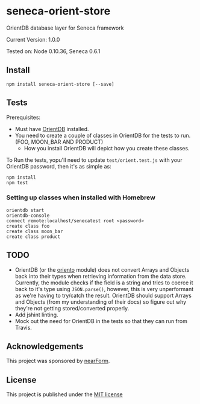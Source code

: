 # seneca-orient-store

OrientDB database layer for Seneca framework

Current Version: 1.0.0

Tested on: Node 0.10.36, Seneca 0.6.1

## Install

```
npm install seneca-orient-store [--save]
```

## Tests

Prerequisites:

* Must have [OrientDB](http://www.orientechnologies.com/orientdb/) installed.
* You need to create a couple of classes in OrientDB for the tests to run. (FOO, MOON_BAR AND PRODUCT)
    * How you install OrientDB will depict how you create these classes.

To Run the tests, yopu'll need to update `test/orient.test.js` with your OrientDB password, then it's as simple as:

```
npm install
npm test
```

### Setting up classes when installed with Homebrew

```
orientdb start
orientdb-console
connect remote:localhost/senecatest root <password>
create class foo
create class moon_bar
create class product
```

## TODO

* OrientDB (or the [oriento](https://www.npmjs.com/package/oriento) module) does not convert Arrays and Objects back into their types when retrieving information from the data store. Currently, the module checks if the field is a string and tries to coerce it back to it's type using `JSON.parse()`, however, this is very unperformant as we're having to try/catch the result. OrientDB should support Arrays and Objects (from my understanding of their docs) so figure out why they're not getting stored/converted properly.
* Add jshint linting.
* Mock out the need for OrientDB in the tests so that they can run from Travis.

## Acknowledgements

This project was sponsored by [nearForm](http://nearform.com).

## License

This project is published under the [MIT license](LICENSE.md)
